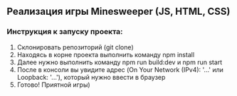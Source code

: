## Реализация игры Minesweeper (JS, HTML, CSS)

### Инструкция к запуску проекта:
1. Склонировать репозиторий (git clone)
2. Находясь в корне проекта выполнить команду npm install
3. Далее нужно выполнить команду npm run build:dev и npm run start
4. После в консоли вы увидите адрес (On Your Network (IPv4): '...' или Loopback: '...'), который нужно ввести в браузер
5. Готово! Приятной игры)
